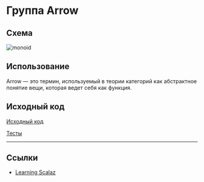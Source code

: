 # Группа Arrow

## Схема

![monoid](https://gitflic.ru/project/artemkorsakov/scalabook/blob/raw?file=images%2Farrow.png&commit=bb54456180d7e8fe75ed106c03b9dcbe809c4b43)

## Использование

Arrow — это термин, используемый в теории категорий как абстрактное понятие вещи, которая ведет себя как функция.


## Исходный код

[Исходный код](https://gitflic.ru/project/artemkorsakov/scalabook/file?file=examples%2Fsrc%2Fmain%2Fscala%2Ftypeclass%2Farrow&plain=1)

[Тесты](https://gitflic.ru/project/artemkorsakov/scalabook/file?file=examples%2Fsrc%2Ftest%2Fscala%2Ftypeclass%2Farrow)

---

## Ссылки

- [Learning Scalaz](http://eed3si9n.com/learning-scalaz/Arrow.html)
